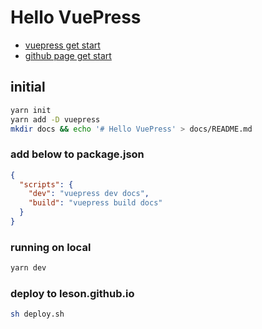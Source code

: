 # Hello VuePress

- [vuepress get start](https://www.vuepress.cn/guide/getting-started.html)
- [github page get start](https://pages.github.com/)


## initial
```bash 
yarn init 
yarn add -D vuepress
mkdir docs && echo '# Hello VuePress' > docs/README.md
```

### add below to package.json
```json
{
  "scripts": {
    "dev": "vuepress dev docs",
    "build": "vuepress build docs"
  }
}
```
### running on local
```bash
yarn dev  
```

### deploy to leson.github.io
```bash
sh deploy.sh
```